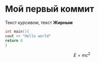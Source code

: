# Мой первый коммит
Текст *курсивом*, текст **Жирным**
```cpp
int main(){
cout << "Hello world"
return 0
}
```
$$ E=mc^2 $$
